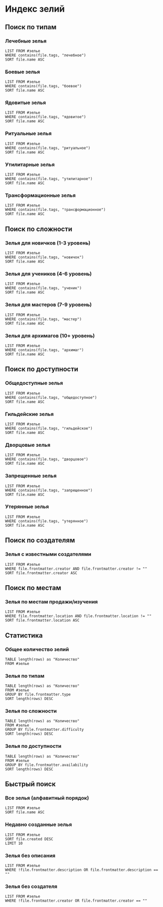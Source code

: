 ﻿---
created: "2025-01-27"
name: "Индекс зелий"
type: "индекс"
tags: [магия, зелья, индекс]
---

# Индекс зелий

## Поиск по типам

### Лечебные зелья
```dataview
LIST FROM #зелье
WHERE contains(file.tags, "лечебное")
SORT file.name ASC
```

### Боевые зелья
```dataview
LIST FROM #зелье
WHERE contains(file.tags, "боевое")
SORT file.name ASC
```

### Ядовитые зелья
```dataview
LIST FROM #зелье
WHERE contains(file.tags, "ядовитое")
SORT file.name ASC
```

### Ритуальные зелья
```dataview
LIST FROM #зелье
WHERE contains(file.tags, "ритуальное")
SORT file.name ASC
```

### Утилитарные зелья
```dataview
LIST FROM #зелье
WHERE contains(file.tags, "утилитарное")
SORT file.name ASC
```

### Трансформационные зелья
```dataview
LIST FROM #зелье
WHERE contains(file.tags, "трансформационное")
SORT file.name ASC
```

## Поиск по сложности

### Зелья для новичков (1-3 уровень)
```dataview
LIST FROM #зелье
WHERE contains(file.tags, "новичок")
SORT file.name ASC
```

### Зелья для учеников (4-6 уровень)
```dataview
LIST FROM #зелье
WHERE contains(file.tags, "ученик")
SORT file.name ASC
```

### Зелья для мастеров (7-9 уровень)
```dataview
LIST FROM #зелье
WHERE contains(file.tags, "мастер")
SORT file.name ASC
```

### Зелья для архимагов (10+ уровень)
```dataview
LIST FROM #зелье
WHERE contains(file.tags, "архимаг")
SORT file.name ASC
```

## Поиск по доступности

### Общедоступные зелья
```dataview
LIST FROM #зелье
WHERE contains(file.tags, "общедоступное")
SORT file.name ASC
```

### Гильдейские зелья
```dataview
LIST FROM #зелье
WHERE contains(file.tags, "гильдейское")
SORT file.name ASC
```

### Дворцовые зелья
```dataview
LIST FROM #зелье
WHERE contains(file.tags, "дворцовое")
SORT file.name ASC
```

### Запрещенные зелья
```dataview
LIST FROM #зелье
WHERE contains(file.tags, "запрещенное")
SORT file.name ASC
```

### Утерянные зелья
```dataview
LIST FROM #зелье
WHERE contains(file.tags, "утерянное")
SORT file.name ASC
```

## Поиск по создателям

### Зелья с известными создателями
```dataview
LIST FROM #зелье
WHERE file.frontmatter.creator AND file.frontmatter.creator != ""
SORT file.frontmatter.creator ASC
```

## Поиск по местам

### Зелья по местам продажи/изучения
```dataview
LIST FROM #зелье
WHERE file.frontmatter.location AND file.frontmatter.location != ""
SORT file.frontmatter.location ASC
```

## Статистика

### Общее количество зелий
```dataview
TABLE length(rows) as "Количество"
FROM #зелье
```

### Зелья по типам
```dataview
TABLE length(rows) as "Количество"
FROM #зелье
GROUP BY file.frontmatter.type
SORT length(rows) DESC
```

### Зелья по сложности
```dataview
TABLE length(rows) as "Количество"
FROM #зелье
GROUP BY file.frontmatter.difficulty
SORT length(rows) DESC
```

### Зелья по доступности
```dataview
TABLE length(rows) as "Количество"
FROM #зелье
GROUP BY file.frontmatter.availability
SORT length(rows) DESC
```

## Быстрый поиск

### Все зелья (алфавитный порядок)
```dataview
LIST FROM #зелье
SORT file.name ASC
```

### Недавно созданные зелья
```dataview
LIST FROM #зелье
SORT file.created DESC
LIMIT 10
```

### Зелья без описания
```dataview
LIST FROM #зелье
WHERE !file.frontmatter.description OR file.frontmatter.description == ""
```

### Зелья без создателя
```dataview
LIST FROM #зелье
WHERE !file.frontmatter.creator OR file.frontmatter.creator == ""
``` 
